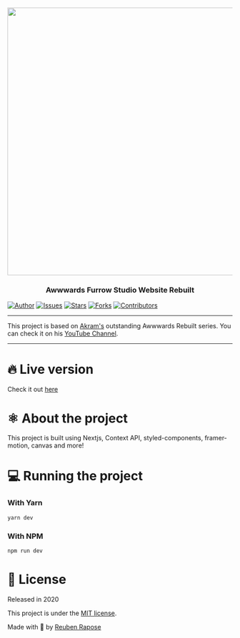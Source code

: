 <h1 align="center">
  <img src="./.github/images/demo.gif" width="600"/>
</h1>

<h3 align="center">
  Awwwards Furrow Studio Website Rebuilt
</h3>

[![Author](https://img.shields.io/badge/author-rodrigogama-brightgreen)](https://github.com/reubence)
[![Issues](https://img.shields.io/github/issues/rodrigogama/awwwards-rebuilt-furrow)](https://github.com/rodrigogama/awwwards-rebuilt-furrow/issues)
[![Stars](https://img.shields.io/github/stars/rodrigogama/awwwards-rebuilt-furrow)](https://github.com/rodrigogama/awwwards-rebuilt-furrow/stargazers)
[![Forks](https://img.shields.io/github/forks/rodrigogama/awwwards-rebuilt-furrow)](https://github.com/rodrigogama/awwwards-rebuilt-furrow/network/members)
[![Contributors](https://img.shields.io/github/contributors/rodrigogama/awwwards-rebuilt-furrow)](https://github.com/rodrigogama/awwwards-rebuilt-furrow/graphs/contributors)

---

This project is based on [Akram's](https://github.com/wrongakram) outstanding Awwwards Rebuilt series. You can check it on his [YouTube Channel](https://www.youtube.com/c/WrongAkram/videos).

---

# 🔥 Live version

Check it out [here](https://furrow-eight.vercel.app)

# ⚛ About the project

This project is built using Nextjs, Context API, styled-components, framer-motion, canvas and more!

# 💻 Running the project

### With Yarn

```bash
yarn dev
```

### With NPM

```bash
npm run dev
```

# 📗 License

Released in 2020

This project is under the [MIT license](https://github.com/rodrigogama/awwwards-rebuilt-furrow/blob/main/LICENSE).

Made with 🖤 by [Reuben Rapose](https://github.com/reubence)
